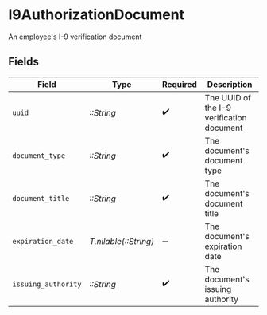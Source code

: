 # I9AuthorizationDocument

An employee's I-9 verification document


## Fields

| Field                                     | Type                                      | Required                                  | Description                               |
| ----------------------------------------- | ----------------------------------------- | ----------------------------------------- | ----------------------------------------- |
| `uuid`                                    | *::String*                                | :heavy_check_mark:                        | The UUID of the I-9 verification document |
| `document_type`                           | *::String*                                | :heavy_check_mark:                        | The document's document type              |
| `document_title`                          | *::String*                                | :heavy_check_mark:                        | The document's document title             |
| `expiration_date`                         | *T.nilable(::String)*                     | :heavy_minus_sign:                        | The document's expiration date            |
| `issuing_authority`                       | *::String*                                | :heavy_check_mark:                        | The document's issuing authority          |